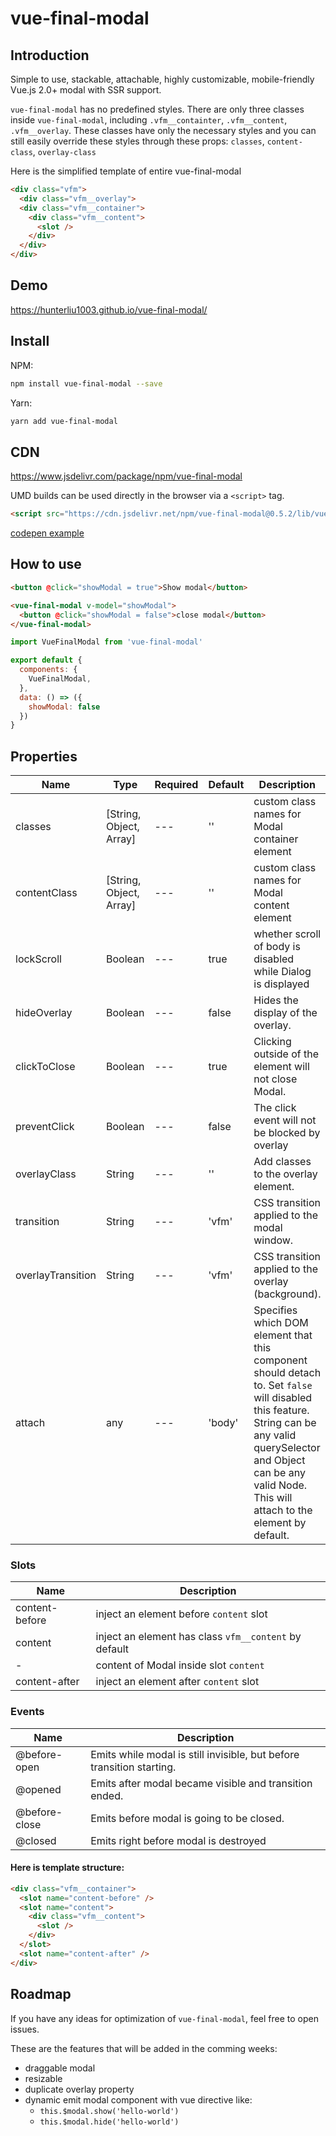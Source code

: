 # vue-final-modal

## Introduction

Simple to use, stackable, attachable, highly customizable, mobile-friendly Vue.js 2.0+ modal with SSR support.

`vue-final-modal` has no predefined styles.
There are only three classes inside `vue-final-modal`, including `.vfm__containter`, `.vfm__content`, `.vfm__overlay`. These classes have only the necessary styles and you can still easily override these styles through these props: `classes`, `content-class`, `overlay-class`

Here is the simplified template of entire vue-final-modal

```html
<div class="vfm">
  <div class="vfm__overlay">
  <div class="vfm__container">
    <div class="vfm__content">
      <slot />
    </div>
  </div>
</div>
```

## Demo

https://hunterliu1003.github.io/vue-final-modal/

## Install

NPM:
```bash
npm install vue-final-modal --save
```

Yarn: 

```bash
yarn add vue-final-modal
```

## CDN

https://www.jsdelivr.com/package/npm/vue-final-modal

UMD builds can be used directly in the browser via a `<script>` tag. 

```html
<script src="https://cdn.jsdelivr.net/npm/vue-final-modal@0.5.2/lib/vue-final-modal.umd.min.js"></script>
```

[codepen example](https://codepen.io/hunterliu1003/pen/PoZmbPm?editors=1010)

## How to use

```html
<button @click="showModal = true">Show modal</button>

<vue-final-modal v-model="showModal">
  <button @click="showModal = false">close modal</button>
</vue-final-modal>
```

```js
import VueFinalModal from 'vue-final-modal'

export default {
  components: {
    VueFinalModal,
  },
  data: () => ({
    showModal: false
  })
}
```

## Properties

| Name | Type | Required | Default | Description |
| ---  | ---  | ---      | ---     | ---         |
| classes | [String, Object, Array] | --- | '' | custom class names for Modal container element |
| contentClass | [String, Object, Array] | --- | '' | custom class names for Modal content element |
| lockScroll | Boolean | --- | true | whether scroll of body is disabled while Dialog is displayed |
| hideOverlay | Boolean | --- | false | Hides the display of the overlay. |
| clickToClose | Boolean | --- | true | Clicking outside of the element will not close Modal. |
| preventClick | Boolean | --- | false | The click event will not be blocked by overlay |
| overlayClass | String | --- | '' | Add classes to the overlay element. |
| transition | String | --- | 'vfm' | CSS transition applied to the modal window. |
| overlayTransition | String | --- | 'vfm' | CSS transition applied to the overlay (background). |
| attach | any | --- | 'body' | Specifies which DOM element that this component should detach to. Set `false` will disabled this feature. String can be any valid querySelector and Object can be any valid Node.  This will attach to the <body> element by default. |

### Slots

| Name         | Description |
| ---          | --- |
| content-before  | inject an element before `content` slot |
| content  | inject an element has class `vfm__content` by default |
| -  | content of Modal inside slot `content` |
| content-after  | inject an element after `content` slot |

### Events

| Name         | Description |
| ---          | --- |
| @before-open  | Emits while modal is still invisible, but before transition starting. |
| @opened  | Emits after modal became visible and transition ended. |
| @before-close  | Emits before modal is going to be closed. |
| @closed  | Emits right before modal is destroyed |


#### Here is template structure:

```html
<div class="vfm__container">
  <slot name="content-before" />
  <slot name="content">
    <div class="vfm__content">
      <slot />
    </div>
  </slot>
  <slot name="content-after" />
</div>
```

## Roadmap

If you have any ideas for optimization of `vue-final-modal`, feel free to open issues.

These are the features that will be added in the comming weeks:

- draggable modal
- resizable
- duplicate overlay property
- dynamic emit modal component with vue directive like:
  - `this.$modal.show('hello-world')`
  - `this.$modal.hide('hello-world')`
